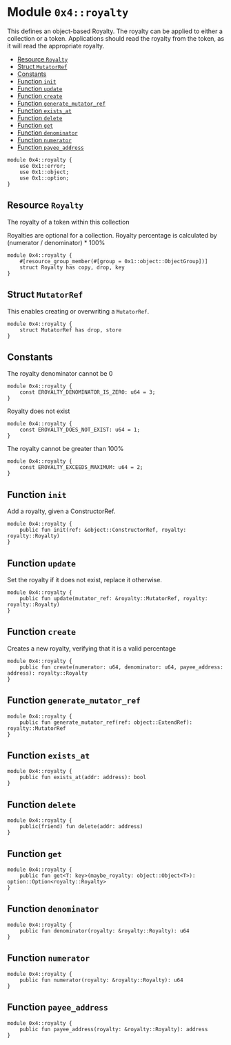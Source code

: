 <a id="0x4_royalty"></a>

# Module `0x4::royalty`

This defines an object&#45;based Royalty. The royalty can be applied to either a collection or a
token. Applications should read the royalty from the token, as it will read the appropriate
royalty.

- [Resource `Royalty`](#0x4_royalty_Royalty)
- [Struct `MutatorRef`](#0x4_royalty_MutatorRef)
- [Constants](#@Constants_0)
- [Function `init`](#0x4_royalty_init)
- [Function `update`](#0x4_royalty_update)
- [Function `create`](#0x4_royalty_create)
- [Function `generate_mutator_ref`](#0x4_royalty_generate_mutator_ref)
- [Function `exists_at`](#0x4_royalty_exists_at)
- [Function `delete`](#0x4_royalty_delete)
- [Function `get`](#0x4_royalty_get)
- [Function `denominator`](#0x4_royalty_denominator)
- [Function `numerator`](#0x4_royalty_numerator)
- [Function `payee_address`](#0x4_royalty_payee_address)

```move
module 0x4::royalty {
    use 0x1::error;
    use 0x1::object;
    use 0x1::option;
}
```

<a id="0x4_royalty_Royalty"></a>

## Resource `Royalty`

The royalty of a token within this collection

Royalties are optional for a collection. Royalty percentage is calculated
by (numerator / denominator) \* 100%

```move
module 0x4::royalty {
    #[resource_group_member(#[group = 0x1::object::ObjectGroup])]
    struct Royalty has copy, drop, key
}
```

<a id="0x4_royalty_MutatorRef"></a>

## Struct `MutatorRef`

This enables creating or overwriting a `MutatorRef`.

```move
module 0x4::royalty {
    struct MutatorRef has drop, store
}
```

<a id="@Constants_0"></a>

## Constants

<a id="0x4_royalty_EROYALTY_DENOMINATOR_IS_ZERO"></a>

The royalty denominator cannot be 0

```move
module 0x4::royalty {
    const EROYALTY_DENOMINATOR_IS_ZERO: u64 = 3;
}
```

<a id="0x4_royalty_EROYALTY_DOES_NOT_EXIST"></a>

Royalty does not exist

```move
module 0x4::royalty {
    const EROYALTY_DOES_NOT_EXIST: u64 = 1;
}
```

<a id="0x4_royalty_EROYALTY_EXCEEDS_MAXIMUM"></a>

The royalty cannot be greater than 100%

```move
module 0x4::royalty {
    const EROYALTY_EXCEEDS_MAXIMUM: u64 = 2;
}
```

<a id="0x4_royalty_init"></a>

## Function `init`

Add a royalty, given a ConstructorRef.

```move
module 0x4::royalty {
    public fun init(ref: &object::ConstructorRef, royalty: royalty::Royalty)
}
```

<a id="0x4_royalty_update"></a>

## Function `update`

Set the royalty if it does not exist, replace it otherwise.

```move
module 0x4::royalty {
    public fun update(mutator_ref: &royalty::MutatorRef, royalty: royalty::Royalty)
}
```

<a id="0x4_royalty_create"></a>

## Function `create`

Creates a new royalty, verifying that it is a valid percentage

```move
module 0x4::royalty {
    public fun create(numerator: u64, denominator: u64, payee_address: address): royalty::Royalty
}
```

<a id="0x4_royalty_generate_mutator_ref"></a>

## Function `generate_mutator_ref`

```move
module 0x4::royalty {
    public fun generate_mutator_ref(ref: object::ExtendRef): royalty::MutatorRef
}
```

<a id="0x4_royalty_exists_at"></a>

## Function `exists_at`

```move
module 0x4::royalty {
    public fun exists_at(addr: address): bool
}
```

<a id="0x4_royalty_delete"></a>

## Function `delete`

```move
module 0x4::royalty {
    public(friend) fun delete(addr: address)
}
```

<a id="0x4_royalty_get"></a>

## Function `get`

```move
module 0x4::royalty {
    public fun get<T: key>(maybe_royalty: object::Object<T>): option::Option<royalty::Royalty>
}
```

<a id="0x4_royalty_denominator"></a>

## Function `denominator`

```move
module 0x4::royalty {
    public fun denominator(royalty: &royalty::Royalty): u64
}
```

<a id="0x4_royalty_numerator"></a>

## Function `numerator`

```move
module 0x4::royalty {
    public fun numerator(royalty: &royalty::Royalty): u64
}
```

<a id="0x4_royalty_payee_address"></a>

## Function `payee_address`

```move
module 0x4::royalty {
    public fun payee_address(royalty: &royalty::Royalty): address
}
```
